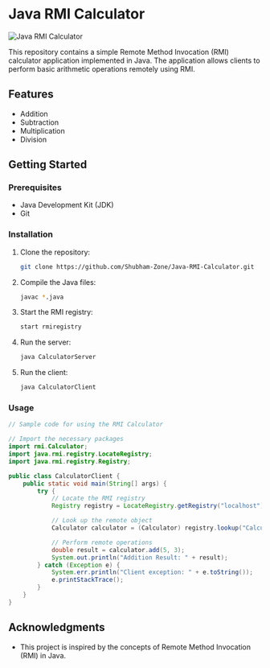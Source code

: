 # Java RMI Calculator

![Java RMI Calculator](https://via.placeholder.com/800x300.png?text=Java+RMI+Calculator)

This repository contains a simple Remote Method Invocation (RMI) calculator application implemented in Java. The application allows clients to perform basic arithmetic operations remotely using RMI.

## Features

- Addition
- Subtraction
- Multiplication
- Division

## Getting Started

### Prerequisites

- Java Development Kit (JDK)
- Git

### Installation

1. Clone the repository:

   ```bash
   git clone https://github.com/Shubham-Zone/Java-RMI-Calculator.git
   ```

2. Compile the Java files:

   ```bash
   javac *.java
   ```

3. Start the RMI registry:

   ```bash
   start rmiregistry
   ```

4. Run the server:

   ```bash
   java CalculatorServer
   ```

5. Run the client:

   ```bash
   java CalculatorClient
   ```

### Usage

```java
// Sample code for using the RMI Calculator

// Import the necessary packages
import rmi.Calculator;
import java.rmi.registry.LocateRegistry;
import java.rmi.registry.Registry;

public class CalculatorClient {
    public static void main(String[] args) {
        try {
            // Locate the RMI registry
            Registry registry = LocateRegistry.getRegistry("localhost");

            // Look up the remote object
            Calculator calculator = (Calculator) registry.lookup("CalculatorService");

            // Perform remote operations
            double result = calculator.add(5, 3);
            System.out.println("Addition Result: " + result);
        } catch (Exception e) {
            System.err.println("Client exception: " + e.toString());
            e.printStackTrace();
        }
    }
}
```

## Acknowledgments

- This project is inspired by the concepts of Remote Method Invocation (RMI) in Java.

```
